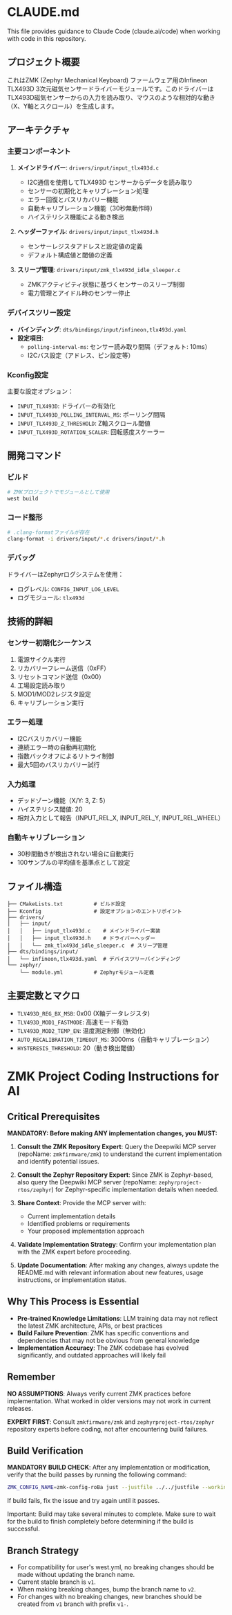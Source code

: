 # CLAUDE.md

This file provides guidance to Claude Code (claude.ai/code) when working with code in this repository.

## プロジェクト概要

これはZMK (Zephyr Mechanical Keyboard) ファームウェア用のInfineon TLX493D 3次元磁気センサードライバーモジュールです。このドライバーはTLX493D磁気センサーからの入力を読み取り、マウスのような相対的な動き（X、Y軸とスクロール）を生成します。

## アーキテクチャ

### 主要コンポーネント

1. **メインドライバー**: `drivers/input/input_tlx493d.c`
   - I2C通信を使用してTLX493D センサーからデータを読み取り
   - センサーの初期化とキャリブレーション処理
   - エラー回復とバスリカバリー機能
   - 自動キャリブレーション機能（30秒無動作時）
   - ハイステリシス機能による動き検出

2. **ヘッダーファイル**: `drivers/input/input_tlx493d.h`
   - センサーレジスタアドレスと設定値の定義
   - デフォルト構成値と閾値の定義

3. **スリープ管理**: `drivers/input/zmk_tlx493d_idle_sleeper.c`
   - ZMKアクティビティ状態に基づくセンサーのスリープ制御
   - 電力管理とアイドル時のセンサー停止

### デバイスツリー設定

- **バインディング**: `dts/bindings/input/infineon,tlx493d.yaml`
- **設定項目**:
  - `polling-interval-ms`: センサー読み取り間隔（デフォルト: 10ms）
  - I2Cバス設定（アドレス、ピン設定等）

### Kconfig設定

主要な設定オプション：
- `INPUT_TLX493D`: ドライバーの有効化
- `INPUT_TLX493D_POLLING_INTERVAL_MS`: ポーリング間隔
- `INPUT_TLX493D_Z_THRESHOLD`: Z軸スクロール閾値
- `INPUT_TLX493D_ROTATION_SCALER`: 回転感度スケーラー

## 開発コマンド

### ビルド
```bash
# ZMKプロジェクトでモジュールとして使用
west build
```

### コード整形
```bash
# .clang-formatファイルが存在
clang-format -i drivers/input/*.c drivers/input/*.h
```

### デバッグ
ドライバーはZephyrログシステムを使用：
- ログレベル: `CONFIG_INPUT_LOG_LEVEL`
- ログモジュール: `tlx493d`

## 技術的詳細

### センサー初期化シーケンス
1. 電源サイクル実行
2. リカバリーフレーム送信（0xFF）
3. リセットコマンド送信（0x00）
4. 工場設定読み取り
5. MOD1/MOD2レジスタ設定
6. キャリブレーション実行

### エラー処理
- I2Cバスリカバリー機能
- 連続エラー時の自動再初期化
- 指数バックオフによるリトライ制御
- 最大5回のバスリカバリー試行

### 入力処理
- デッドゾーン機能（X/Y: 3, Z: 5）
- ハイステリシス閾値: 20
- 相対入力として報告（INPUT_REL_X, INPUT_REL_Y, INPUT_REL_WHEEL）

### 自動キャリブレーション
- 30秒間動きが検出されない場合に自動実行
- 100サンプルの平均値を基準点として設定

## ファイル構造

```
├── CMakeLists.txt          # ビルド設定
├── Kconfig                 # 設定オプションのエントリポイント
├── drivers/
│   ├── input/
│   │   ├── input_tlx493d.c    # メインドライバー実装
│   │   ├── input_tlx493d.h    # ドライバーヘッダー
│   │   └── zmk_tlx493d_idle_sleeper.c  # スリープ管理
├── dts/bindings/input/
│   └── infineon,tlx493d.yaml  # デバイスツリーバインディング
└── zephyr/
    └── module.yml          # Zephyrモジュール定義
```

## 主要定数とマクロ

- `TLV493D_REG_BX_MSB`: 0x00 (X軸データレジスタ)
- `TLV493D_MOD1_FASTMODE`: 高速モード有効
- `TLV493D_MOD2_TEMP_EN`: 温度測定制御（無効化）
- `AUTO_RECALIBRATION_TIMEOUT_MS`: 3000ms（自動キャリブレーション）
- `HYSTERESIS_THRESHOLD`: 20（動き検出閾値）

# ZMK Project Coding Instructions for AI

## Critical Prerequisites

**MANDATORY: Before making ANY implementation changes, you MUST:**

1. **Consult the ZMK Repository Expert**: Query the Deepwiki MCP server (repoName: `zmkfirmware/zmk`) to understand the current implementation and identify potential issues.

2. **Consult the Zephyr Repository Expert**: Since ZMK is Zephyr-based, also query the Deepwiki MCP server (repoName: `zephyrproject-rtos/zephyr`) for Zephyr-specific implementation details when needed.

3. **Share Context**: Provide the MCP server with:
   - Current implementation details
   - Identified problems or requirements
   - Your proposed implementation approach

4. **Validate Implementation Strategy**: Confirm your implementation plan with the ZMK expert before proceeding.

5. **Update Documentation**: After making any changes, always update the README.md with relevant information about new features, usage instructions, or implementation status.

## Why This Process is Essential

- **Pre-trained Knowledge Limitations**: LLM training data may not reflect the latest ZMK architecture, APIs, or best practices
- **Build Failure Prevention**: ZMK has specific conventions and dependencies that may not be obvious from general knowledge
- **Implementation Accuracy**: The ZMK codebase has evolved significantly, and outdated approaches will likely fail

## Remember

**NO ASSUMPTIONS**: Always verify current ZMK practices before implementation. What worked in older versions may not work in current releases.

**EXPERT FIRST**: Consult `zmkfirmware/zmk` and `zephyrproject-rtos/zephyr` repository experts before coding, not after encountering build failures.

## Build Verification

**MANDATORY BUILD CHECK**: After any implementation or modification, verify that the build passes by running the following command:

```bash
ZMK_CONFIG_NAME=zmk-config-roBa just --justfile ../../justfile --working-directory ../.. build roBa_R -S zmk-usb-logging
```

If build fails, fix the issue and try again until it passes.

Important: Build may take several minutes to complete. Make sure to wait for the build to finish completely before determining if the build is successful.


## Branch Strategy

- For compatibility for user's west.yml, no breaking changes should be made without updating the branch name.
- Current stable branch is `v1`.
- When making breaking changes, bump the branch name to `v2`.
- For changes with no breaking changes, new branches should be created from `v1` branch with prefix `v1-`.